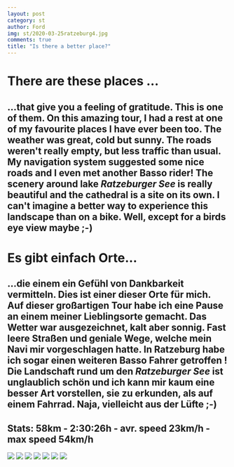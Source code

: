 ```yaml
---
layout: post
category: st
author: Ford
img: st/2020-03-25ratzeburg4.jpg
comments: true
title: "Is there a better place?"
---
```

# There are these places ...
...that give you a feeling of gratitude. This is one of them. 
On this amazing tour, I had a rest at one of my favourite places I have ever been too.
The weather was great, cold but sunny. The roads weren't really empty, but less traffic than 
usual. My navigation system suggested some nice roads and I even met another **Basso rider**! 
The scenery around lake _Ratzeburger See_ is really beautiful and the
cathedral is a site on its own. I can't imagine a better way to 
experience this landscape than on a bike. 
Well, except for a birds eye view maybe ;-) 
---
# Es gibt einfach Orte...
...die einem ein Gefühl von Dankbarkeit vermitteln. Dies ist einer dieser Orte für mich.
Auf dieser großartigen Tour habe ich eine Pause an einem meiner Lieblingsorte gemacht.
Das Wetter war ausgezeichnet, kalt aber sonnig. Fast leere Straßen und geniale Wege, welche 
mein Navi mir vorgeschlagen hatte. In Ratzeburg habe ich sogar einen weiteren **Basso** Fahrer getroffen !
Die Landschaft rund um den _Ratzeburger See_ ist unglaublich schön 
und ich kann mir kaum eine besser Art vorstellen, sie zu erkunden, als 
auf einem Fahrrad.
Naja, vielleicht aus der Lüfte ;-)
---
Stats: 58km - 2:30:26h - avr. speed 23km/h - max speed 54km/h
---
<img src="{{ site.baseurl}}/assets/img/st/2020-03-25ratzeburg0.jpg" class="u-full-width"/>
<img src="{{ site.baseurl}}/assets/img/st/2020-03-25ratzeburg1.jpg" class="u-full-width"/>
<img src="{{ site.baseurl}}/assets/img/st/2020-03-25ratzeburg2.jpg" class="u-full-width"/>
<img src="{{ site.baseurl}}/assets/img/st/2020-03-25ratzeburg3.jpg" class="u-full-width"/>
<img src="{{ site.baseurl}}/assets/img/st/2020-03-25ratzeburg4.jpg" class="u-full-width"/>
<img src="{{ site.baseurl}}/assets/img/st/2020-03-25ratzeburg5.jpg" class="u-full-width"/>
<img src="{{ site.baseurl}}/assets/img/st/2020-03-25ratzeburg6.jpg" class="u-full-width"/>
